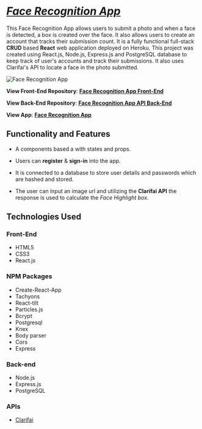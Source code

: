 # [_Face Recognition App_](https://face-recognition-mn.herokuapp.com/)

This Face Recognition App allows users to submit a photo and when a face is detected, a box is created over the face. It also allows users to create an account that tracks their submission count. It is a fully functional full-stack **CRUD** based **React** web application deployed on Heroku. This project was created using React.js, Node.js, Express.js and PostgreSQL database to keep track of user's accounts and track their submissions. It also uses Clarifai's API to locate a face in the photo submitted.

![Face Recognition App](https://imgur.com/GE4kbjY.jpg)

**View Front-End Repository**: [**Face Recognition App Front-End**](https://github.com/nguyenmarvin8/Face-Recognition-App)

**View Back-End Repository**: [**Face Recognition App API Back-End**](https://github.com/nguyenmarvin8/Face-Recognition-App-API)

**View App**: [**Face Recognition App**](https://face-recognition-mn.herokuapp.com/)

## Functionality and Features

* A components based a with states and props.

* Users can **register** & **sign-in** into the app.

* It is connected to a database to store user details and passwords which are hashed and stored.

* The user can input an image url and utilizing the **Clarifai API** the response is used to calculate the _Face Highlight box_.

## Technologies Used

### Front-End
- HTML5
- CSS3
- React.js

### NPM Packages
- Create-React-App
- Tachyons
- React-tilt
- Particles.js
- Bcrypt
- Postgresql
- Knex
- Body parser
- Cors
- Express

### Back-end
- Node.js
- Express.js
- PostgreSQL

### APIs
- [Clarifai](https://www.clarifai.com/)
